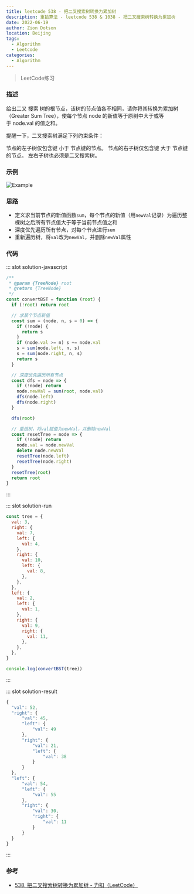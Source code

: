 ```yaml
---
title: leetcode 538 - 把二叉搜索树转换为累加树
description: 重拾算法 - leetcode 538 & 1038 - 把二叉搜索树转换为累加树
date: 2022-06-19
author: Zion Dotson
location: Beijing
tags:
  - Algorithm
  - Leetcode
categories:
  - Algorithm
---
```


> LeetCode练习 
<!-- more -->

### 描述

给出二叉 搜索 树的根节点，该树的节点值各不相同，请你将其转换为累加树（Greater Sum Tree），使每个节点 node 的新值等于原树中大于或等于 node.val 的值之和。

提醒一下，二叉搜索树满足下列约束条件：

节点的左子树仅包含键 小于 节点键的节点。
节点的右子树仅包含键 大于 节点键的节点。
左右子树也必须是二叉搜索树。

### 示例

![Example](/images/convert-bst-to-greater-tree.png)

### 思路

* 定义求当前节点的新值函数`sum`，每个节点的新值（用`newVal`记录）为遍历整棵树之后所有节点值大于等于当前节点值之和
* 深度优先遍历所有节点，对每个节点进行`sum`
* 重新遍历树，将`val`改为`newVal`，并删除`newVal`属性

### 代码

<Util-CodeTab
  key-prefix="solution"
  :code-types="['javascript', 'run', 'result']"
  default-active-code-type="javascript"
/>

::: slot solution-javascript
```js
/**
 * @param {TreeNode} root
 * @return {TreeNode}
 */
const convertBST = function (root) {
  if (!root) return root

  // 求某个节点新值
  const sum = (node, n, s = 0) => {
    if (!node) {
      return s
    }
    if (node.val >= n) s += node.val
    s = sum(node.left, n, s)
    s = sum(node.right, n, s)
    return s
  }

  // 深度优先遍历所有节点
  const dfs = node => {
    if (!node) return
    node.newVal = sum(root, node.val)
    dfs(node.left)
    dfs(node.right)
  }

  dfs(root)

  // 重组树，将val赋值为newVal，并删除newVal
  const resetTree = node => {
    if (!node) return
    node.val = node.newVal
    delete node.newVal
    resetTree(node.left)
    resetTree(node.right)
  }
  resetTree(root)
  return root
}
```
:::

::: slot solution-run
```js
const tree = {
  val: 3,
  right: {
    val: 7,
    left: {
      val: 4,
    },
    right: {
      val: 10,
      left: {
        val: 8,
      },
    },
  },
  left: {
    val: 2,
    left: {
      val: 1,
    },
    right: {
      val: 9,
      right: {
        val: 11,
      },
    },
  },
}

console.log(convertBST(tree))
```
:::

::: slot solution-result
```js
{
  "val": 52,
  "right": {
      "val": 45,
      "left": {
          "val": 49
      },
      "right": {
          "val": 21,
          "left": {
              "val": 38
          }
      }
  },
  "left": {
      "val": 54,
      "left": {
          "val": 55
      },
      "right": {
          "val": 30,
          "right": {
              "val": 11
          }
      }
  }
}
```
:::

### 参考

* [538. 把二叉搜索树转换为累加树 - 力扣（LeetCode）](https://leetcode.cn/problems/convert-bst-to-greater-tree/)